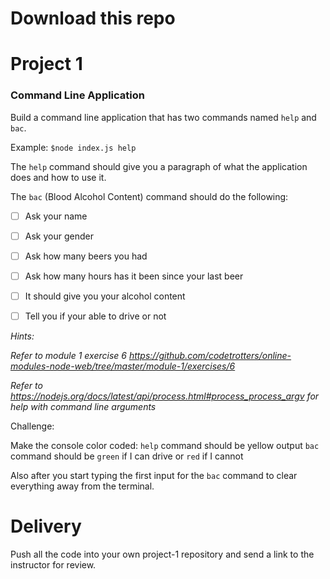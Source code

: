 # Download this repo

# Project 1

### Command Line Application

Build a command line application that has two commands named `help` and `bac`.

Example: `$node index.js help`

The `help` command should give you a paragraph of what the application does and how to use it.

The `bac` (Blood Alcohol Content) command should do the following:
 - [ ] Ask your name
 - [ ] Ask your gender
 - [ ] Ask how many beers you had
 - [ ] Ask how many hours has it been since your last beer
 - [ ] It should give you your alcohol content
 - [ ] Tell you if your able to drive or not


 *Hints:*

 *Refer to module 1 exercise 6 https://github.com/codetrotters/online-modules-node-web/tree/master/module-1/exercises/6*

 *Refer to https://nodejs.org/docs/latest/api/process.html#process_process_argv for help with command line arguments*


Challenge:

 Make the console color coded:
  `help` command should be yellow output
  `bac` command should be `green` if I can drive or `red` if I cannot

  Also after you start typing the first input for the `bac` command to clear
  everything away from the terminal.


# Delivery

Push all the code into your own project-1 repository and send a link to the instructor for review.
